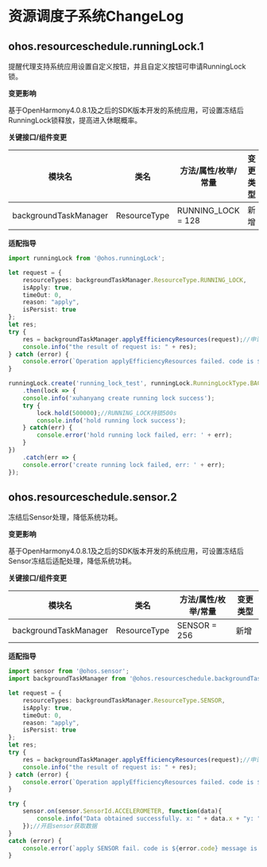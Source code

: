# 资源调度子系统ChangeLog

## ohos.resourceschedule.runningLock.1  

提醒代理支持系统应用设置自定义按钮，并且自定义按钮可申请RunningLock锁。

**变更影响**

基于OpenHarmony4.0.8.1及之后的SDK版本开发的系统应用，可设置冻结后RunningLock锁释放，提高进入休眠概率。

**关键接口/组件变更**

| 模块名                | 类名         | 方法/属性/枚举/常量 | 变更类型 |
| --------------------- | ------------ | ------------------- | -------- |
| backgroundTaskManager | ResourceType | RUNNING_LOCK = 128  | 新增     |

**适配指导**<br>

```ts
import runningLock from '@ohos.runningLock';

let request = {
    resourceTypes: backgroundTaskManager.ResourceType.RUNNING_LOCK,
    isApply: true,
    timeOut: 0,
    reason: "apply",
    isPersist: true
};
let res;
try {
    res = backgroundTaskManager.applyEfficiencyResources(request);//申请RUNNING_LOCK能效资源
    console.info("the result of request is: " + res);
} catch (error) {
    console.error(`Operation applyEfficiencyResources failed. code is ${error.code} message is ${error.message}`);
}

runningLock.create('running_lock_test', runningLock.RunningLockType.BACKGROUND)
    .then(lock => {
    console.info('xuhanyang create running lock success');
    try {
        lock.hold(500000);//RUNNING_LOCK持锁500s
        console.info('hold running lock success');
    } catch(err) {
        console.error('hold running lock failed, err: ' + err);
    }
})
    .catch(err => {
    console.error('create running lock failed, err: ' + err);
});
```

## ohos.resourceschedule.sensor.2  

冻结后Sensor处理，降低系统功耗。

**变更影响**

基于OpenHarmony4.0.8.1及之后的SDK版本开发的系统应用，可设置冻结后Sensor冻结后适配处理，降低系统功耗。

**关键接口/组件变更**

| 模块名                | 类名         | 方法/属性/枚举/常量 | 变更类型 |
| --------------------- | ------------ | ------------------- | -------- |
| backgroundTaskManager | ResourceType | SENSOR = 256        | 新增     |

**适配指导**<br>

```ts
import sensor from '@ohos.sensor';
import backgroundTaskManager from '@ohos.resourceschedule.backgroundTaskManager';

let request = {
    resourceTypes: backgroundTaskManager.ResourceType.SENSOR,
    isApply: true,
    timeOut: 0,
    reason: "apply",
    isPersist: true
};
let res;
try {
    res = backgroundTaskManager.applyEfficiencyResources(request);//申请Sensor能效资源
    console.info("the result of request is: " + res);
} catch (error) {
    console.error(`Operation applyEfficiencyResources failed. code is ${error.code} message is ${error.message}`);
}

try {
    sensor.on(sensor.SensorId.ACCELEROMETER, function(data){
        console.info("Data obtained successfully. x: " + data.x + "y: " + data.y + "z: " + data.z); // 获取数据成功
    });//开启sensor获取数据
}
catch (error) {
    console.error(`apply SENSOR fail. code is ${error.code} message is ${error.message}`);
}
```